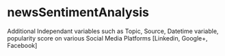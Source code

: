 # newsSentimentAnalysis
Additional Independant variables such as Topic, Source, Datetime variable, popularity score on various Social Media Platforms [Linkedin, Google+, Facebook]
